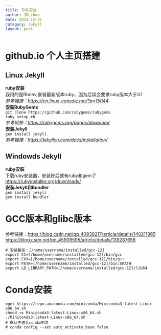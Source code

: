 ```yaml
---
title: 软件安装
author: JDLihoo
date: 2024-12-31
category: Jekyll
layout: post
---
```

# github.io 个人主页搭建 
## Linux Jekyll
**ruby安装**  
我用的是Rbnev,安装最新版本ruby，因为后续会要求ruby版本大于3.1  
*参考链接：https://cn.linux-console.net/?p=15044*  
**安装RubyGems**   
`git clone https://github.com/rubygems/rubygems`  
`ruby setup.rb`  
*参考链接：https://rubygems.org/pages/download*  
**安装Jekyll**  
`gem install jekyll`  
*参考链接：https://jekyllcn.com/docs/installation/* 
## Windowds Jekyll
**ruby安装**   
下载ruby安装器，安装好后就有ruby和gem了  
https://rubyinstaller.org/downloads/  
**安装Jekyll和Bundler**   
`gem install jekyll`  
`gem install bundler`  

# GCC版本和glibc版本
参考链接：https://blog.csdn.net/qq_40938217/article/details/140211865  
https://blog.csdn.net/qq_45909595/article/details/139287658  
```
# 安装路径：[/home/username/installed/gcc-12]  
export CC=[/home/username/installed/gcc-12]/bin/gcc  
export CXX=[/home/username/installed/gcc-12]/bin/g++  
export PATH=[/home/username/installed/gcc-12]/bin:$PATH  
export LD_LIBRARY_PATH=[/home/username/installed/gcc-12]/lib64
```

# Conda安装
```
wget https://repo.anaconda.com/miniconda/Miniconda3-latest-Linux-x86_64.sh  
chmod +x Miniconda3-latest-Linux-x86_64.sh  
./Miniconda3-latest-Linux-x86_64.sh  
# 默认不进入conda环境  
# conda config --set auto_activate_base false  

```

[1]: https://pages.github.com